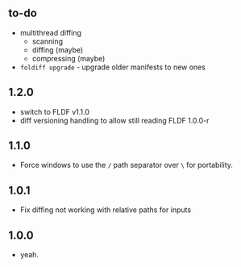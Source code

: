 ## to-do
- multithread diffing
   * scanning
   * diffing (maybe)
   * compressing (maybe)
- `foldiff upgrade` - upgrade older manifests to new ones

## 1.2.0
- switch to FLDF v1.1.0
- diff versioning handling to allow still reading FLDF 1.0.0-r

## 1.1.0
- Force windows to use the `/` path separator over `\` for portability.

## 1.0.1
- Fix diffing not working with relative paths for inputs

## 1.0.0
- yeah.